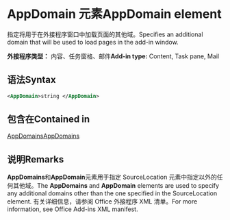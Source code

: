 # <a name="appdomain-element"></a><span data-ttu-id="3e6ab-101">AppDomain 元素</span><span class="sxs-lookup"><span data-stu-id="3e6ab-101">AppDomain element</span></span>

<span data-ttu-id="3e6ab-102">指定将用于在外接程序窗口中加载页面的其他域。</span><span class="sxs-lookup"><span data-stu-id="3e6ab-102">Specifies an additional domain that will be used to load pages in the add-in window.</span></span>

<span data-ttu-id="3e6ab-103">**外接程序类型：** 内容、任务窗格、邮件</span><span class="sxs-lookup"><span data-stu-id="3e6ab-103">**Add-in type:** Content, Task pane, Mail</span></span>

## <a name="syntax"></a><span data-ttu-id="3e6ab-104">语法</span><span class="sxs-lookup"><span data-stu-id="3e6ab-104">Syntax</span></span>

```XML
<AppDomain>string </AppDomain>
```

## <a name="contained-in"></a><span data-ttu-id="3e6ab-105">包含在</span><span class="sxs-lookup"><span data-stu-id="3e6ab-105">Contained in</span></span>

[<span data-ttu-id="3e6ab-106">AppDomains</span><span class="sxs-lookup"><span data-stu-id="3e6ab-106">AppDomains</span></span>](appdomains.md)

## <a name="remarks"></a><span data-ttu-id="3e6ab-107">说明</span><span class="sxs-lookup"><span data-stu-id="3e6ab-107">Remarks</span></span>

<span data-ttu-id="3e6ab-108">**AppDomains**和**AppDomain**元素用于指定 SourceLocation 元素中指定以外的任何其他域。</span><span class="sxs-lookup"><span data-stu-id="3e6ab-108">The  **AppDomains** and **AppDomain** elements are used to specify any additional domains other than the one specified in the SourceLocation element.</span></span> <span data-ttu-id="3e6ab-109">有关详细信息，请参阅 Office 外接程序 XML 清单。</span><span class="sxs-lookup"><span data-stu-id="3e6ab-109">For more information, see Office Add-ins XML manifest.</span></span>

